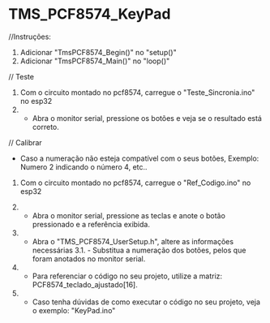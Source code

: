 # TMS_PCF8574_KeyPad

//Instruções:
1. Adicionar "TmsPCF8574_Begin()" no "setup()"
2. Adicionar "TmsPCF8574_Main()" no "loop()"


// Teste 
1. Com o circuito montado no pcf8574, carregue o "Teste_Sincronia.ino" no esp32
2. - Abra o monitor serial, pressione os botões e veja se o resultado está correto.

// Calibrar
- Caso a numeração não esteja compatível com o seus botões, Exemplo: Numero 2 indicando o número 4, etc..

1. Com o circuito montado no pcf8574, carregue o "Ref_Codigo.ino" no esp32
2. - Abra o monitor serial, pressione as teclas e anote o botão pressionado e a referência exibida.
3. - Abra o "TMS_PCF8574_UserSetup.h", altere as informações necessárias
	3.1. - Substitua a numeração dos botões, pelos que foram anotados no monitor serial.

5. - Para referenciar o código no seu projeto, utilize a matriz: PCF8574_teclado_ajustado[16].

6. - Caso tenha dúvidas de como executar o código no seu projeto, veja o exemplo: "KeyPad.ino"
